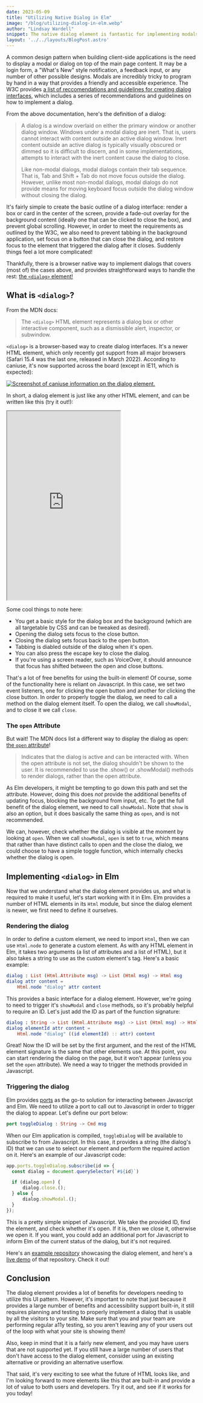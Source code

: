 ```yaml
---
date: 2023-05-09
title: "Utilizing Native Dialog in Elm"
image: "/blog/utilizing-dialog-in-elm.webp"
author: "Lindsay Wardell"
snippet: The native dialog element is fantastic for implementing modals. Let's explore how to make it work within Elm!
layout: '../../layouts/BlogPost.astro'
---
```

A common design pattern when building client-side applications is the need to display a modal or dialog on top of the main page content. It may be a login form, a "What's New" style notification, a feedback input, or any number of other possible designs. Modals are incredibly tricky to program by hand in a way that provides a friendly and accessible experience. The W3C provides [a list of reccomendations and guidelines for creating dialog interfaces](https://www.w3.org/TR/wai-aria-practices/#dialog_modal), which includes a series of recommendations and guidelines on how to implement a dialog.

From the above documentation, here's the definition of a dialog:

> A dialog is a window overlaid on either the primary window or another dialog window. Windows under a modal dialog are inert. That is, users cannot interact with content outside an active dialog window. Inert content outside an active dialog is typically visually obscured or dimmed so it is difficult to discern, and in some implementations, attempts to interact with the inert content cause the dialog to close.
>
> Like non-modal dialogs, modal dialogs contain their tab sequence. That is, Tab and Shift + Tab do not move focus outside the dialog. However, unlike most non-modal dialogs, modal dialogs do not provide means for moving keyboard focus outside the dialog window without closing the dialog.

It's fairly simple to create the basic outline of a dialog interface: render a box or card in the center of the screen, provide a fade-out overlay for the background content (ideally one that can be clicked to close the box), and prevent global scrolling. However, in order to meet the requirements as outlined by the W3C, we also need to prevent tabbing in the background application, set focus on a button that can close the dialog, and restore focus to the element that triggered the dialog after it closes. Suddenly things feel a lot more complicated!

Thankfully, there is a browser native way to implement dialogs that covers (most of) the cases above, and provides straightforward ways to handle the rest: [the `<dialog>` element!](https://developer.mozilla.org/en-US/docs/Web/HTML/Element/dialog)

## What is `<dialog>`?

From the MDN docs:

> The `<dialog>` HTML element represents a dialog box or other interactive component, such as a dismissible alert, inspector, or subwindow.

`<dialog>` is a browser-based way to create dialog interfaces. It's a newer HTML element, which only recently got support from all major browsers (Safari 15.4 was the last one, released in March 2022). According to caniuse, it's now supported across the board (except in IE11, which is expected):

[![Screenshot of caniuse information on the dialog element.](/blog/dialog-caniuse.png)](https://caniuse.com/dialog)

In short, a dialog element is just like any other HTML element, and can be written like this (try it out!):

<iframe src="https://stackblitz.com/edit/web-platform-bdwgb7?embed=1&file=index.html" class="w-full" height="500">

```html
<html>
  <head>
    <title>Dialog example</title>
  </head>
  <body>
    <h1>Dialogs are awesome!</h1>
    <button id="open-dialog">Open dialog</button>
    <dialog>
      <h2>My dialog</h2>
      <button>Close</button>
    </dialog>
    <script src="script.js"></script>
  </body>
</html>
```

```js
document.getElementById('open-dialog').addEventListener('click', () => {
  document.querySelector('dialog').showModal();
});

document.querySelector('dialog > button').addEventListener('click', () => {
  document.querySelector('dialog').close();
});
```

</iframe>

Some cool things to note here:

- You get a basic style for the dialog box and the background (which are all targetable by CSS and can be tweaked as desired).
- Opening the dialog sets focus to the close button.
- Closing the dialog sets focus back to the open button.
- Tabbing is diabled outside of the dialog when it's open.
- You can also press the escape key to close the dialog.
- If you're using a screen reader, such as VoiceOver, it should announce that focus has shifted between the open and close buttons.

That's a lot of free benefits for using the built-in element! Of course, some of the functionality here is reliant on Javascript. In this case, we set two event listeners, one for clicking the open button and another for clicking the close button. In order to properly toggle the dialog, we need to call a method on the dialog element itself. To open the dialog, we call `showModal`, and to close it we call `close`.

### The `open` Attribute

But wait! The MDN docs list a different way to display the dialog as open: [the `open` attribute](https://developer.mozilla.org/en-US/docs/Web/HTML/Element/dialog#attr-open)!

> Indicates that the dialog is active and can be interacted with. When the open attribute is not set, the dialog shouldn't be shown to the user. It is recommended to use the .show() or .showModal() methods to render dialogs, rather than the open attribute.

As Elm developers, it might be tempting to go down this path and set the attribute. However, doing this does *not* provide the additional benefits of updating focus, blocking the background from input, etc. To get the full benefit of the dialog element, we need to call `showModal`. Note that `show` is also an option, but it does basically the same thing as `open`, and is not recommended.

We can, however, check whether the dialog is visible at the moment by looking at `open`. When we call `showModal`, `open` is set to `true`, which means that rather than have distinct calls to open and the close the dialog, we could choose to have a simple toggle function, which internally checks whether the dialog is open.

## Implementing `<dialog>` in Elm

Now that we understand what the dialog element provides us, and what is required to make it useful, let's start working with it in Elm. Elm provides a number of HTML elements in its `Html` module, but since the dialog element is newer, we first need to define it ourselves.

### Rendering the dialog

In order to define a custom element, we need to import `Html`, then we can use `Html.node` to generate a custom element. As with any HTML element in Elm, it takes two arguments (a list of attributes and a list of HTML), but it also takes a string to use as the custom element's tag. Here's a basic example:

```elm
dialog : List (Html.Attribute msg) -> List (Html msg) -> Html msg
dialog attr content =
    Html.node "dialog" attr content
```

This provides a basic interface for a dialog element. However, we're going to need to trigger it's `showModal` and `close` methods, so it's probably helpful to require an ID. Let's just add the ID as part of the function signature:

```elm
dialog : String -> List (Html.Attribute msg) -> List (Html msg) -> Html msg
dialog elementId attr content =
    Html.node "dialog" ((id elementId) :: attr) content
```

Great! Now the ID will be set by the first argument, and the rest of the HTML element signature is the same that other elements use. At this point, you can start rendering the dialog on the page, but it won't appear (unless you set the `open` attribute). We need a way to trigger the methods provided in Javascript.

### Triggering the dialog

Elm provides [ports](https://guide.elm-lang.org/interop/ports.html) as the go-to solution for interacting between Javascript and Elm. We need to utilize a port to call out to Javascript in order to trigger the dialog to appear. Let's define our port below:

```elm
port toggleDialog : String -> Cmd msg
```

When our Elm application is compiled, `toggleDialog` will be available to subscribe to from Javascript. In this case, it provides a string (the dialog's ID) that we can use to select our element and perform the required action on it. Here's an example of our Javascript code:

```js
app.ports.toggleDialog.subscribe(id => {
  const dialog = document.querySelector(`#${id}`)

  if (dialog.open) {
      dialog.close.();
  } else {
      dialog.showModal.();
  }
});
```

This is a pretty simple snippet of Javascript. We take the provided ID, find the element, and check whether it's open. If it is, then we close it, otherwise we open it. If you want, you could add an additional port for Javascript to inform Elm of the current status of the dialog, but it's not required.

Here's an [example repository](https://github.com/lindsaykwardell/elm-dialog-example) showcasing the dialog element, and here's a [live demo](https://elm-dialog-example.netlify.app/) of that repository. Check it out!

## Conclusion

The dialog element provides a lot of benefits for developers needing to utilize this UI pattern. However, it's important to note that just because it provides a large number of benefits and accessibility support built-in, it still requires planning and testing to properly implement a dialog that is usable by all the visitors to your site. Make sure that you and your team are performing regular a11y testing, so you aren't leaving any of your users out of the loop with what your site is showing them!

Also, keep in mind that it is a fairly new element, and you may have users that are not supported yet. If you still have a large number of users that don't have access to the dialog element, consider using an existing alternative or providing an alternative userflow.

That said, it's very exciting to see what the future of HTML looks like, and I'm looking forward to more elements like this that are built-in and provide a lot of value to both users and developers. Try it out, and see if it works for you today!
